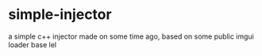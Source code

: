 # simple-injector
a simple c++ injector made on some time ago, based on some public imgui loader base lel
